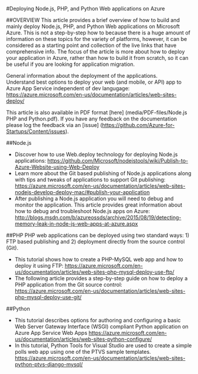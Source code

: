 #Deploying Node.js, PHP, and Python Web applications on Azure 

##OVERVIEW
This article provides a brief overview of how to build and mainly deploy Node.js, PHP, and Python Web applications on Microsoft Azure. This is not a step-by-step how to because there is a huge amount of information on these topics for the variety of platforms, however, it can be considered as a starting point and collection of the live links that have comprehensive info. The focus of the article is more about how to deploy your application in Azure, rather than how to build it from scratch, so it can be useful if you are looking for application migration.

General information about the deployment of the applications.  
Understand best options to deploy your web (and mobile, or API) app to Azure App Service independent of dev langugage: https://azure.microsoft.com/en-us/documentation/articles/web-sites-deploy/

This article is also available in PDF format [here] (media/PDF-files/Node.js PHP and Python.pdf).
If you have any feedback on the documentation please log the feedback via an [issue] (https://github.com/Azure-for-Startups/Content/issues).

##Node.js 
-	Discover how to use Web.deploy technology for deploying Node.js applications: https://github.com/Microsoft/nodejstools/wiki/Publish-to-Azure-Website-using-Web-Deploy
-	Learn more about the Git based publishing of Node.js applications along with tips and tweaks of applications to support Git publishing: https://azure.microsoft.com/en-us/documentation/articles/web-sites-nodejs-develop-deploy-mac/#publish-your-application
-	After publishing a Node.js application you will need to debug and monitor the application. This article provides great information about how to debug and troubleshoot Node.js apps on Azure: http://blogs.msdn.com/b/azureossds/archive/2015/08/19/detecting-memory-leak-in-node-js-web-apps-at-azure.aspx

##PHP
PHP web applications can be deployed using two standard ways: 1) FTP based publishing and 2) deployment directly from the source control (Git).  
-	This tutorial shows how to create a PHP-MySQL web app and how to deploy it using FTP: https://azure.microsoft.com/en-us/documentation/articles/web-sites-php-mysql-deploy-use-ftp/
-	The following article provides a step-by-step guide on how to deploy a PHP application from the Git source control: https://azure.microsoft.com/en-us/documentation/articles/web-sites-php-mysql-deploy-use-git/


##Python
-	This tutorial describes options for authoring and configuring a basic Web Server Gateway Interface (WSGI) compliant Python application on Azure App Service Web Apps https://azure.microsoft.com/en-us/documentation/articles/web-sites-python-configure/
-	In this tutorial, Python Tools for Visual Studio are used to create a simple polls web app using one of the PTVS sample templates. https://azure.microsoft.com/en-us/documentation/articles/web-sites-python-ptvs-django-mysql/
